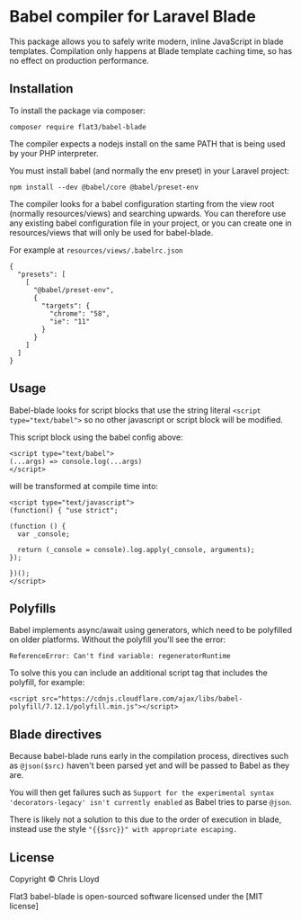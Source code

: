 # Babel compiler for Laravel Blade

This package allows you to safely write modern, inline JavaScript in blade templates.
Compilation only happens at Blade template caching time, so has no effect on production performance.

## Installation

To install the package via composer:

`composer require flat3/babel-blade`

The compiler expects a nodejs install on the same PATH that is being used by your PHP interpreter.

You must install babel (and normally the env preset) in your Laravel project:

`npm install --dev @babel/core @babel/preset-env`

The compiler looks for a babel configuration starting from the view root (normally resources/views) and searching upwards.
You can therefore use any existing babel configuration file in your project, or you can create one in resources/views that will only be used for babel-blade.

For example at `resources/views/.babelrc.json`

```
{
  "presets": [
    [
      "@babel/preset-env",
      {
        "targets": {
          "chrome": "58",
          "ie": "11"
        }
      }
    ]
  ]
}
```

## Usage

Babel-blade looks for script blocks that use the string literal `<script type="text/babel">` so no other javascript or script block will be modified.

This script block using the babel config above:
```
<script type="text/babel">
(...args) => console.log(...args)
</script>
```
will be transformed at compile time into:
```
<script type="text/javascript">
(function() { "use strict";

(function () {
  var _console;

  return (_console = console).log.apply(_console, arguments);
});
  
})();
</script>
```

## Polyfills

Babel implements async/await using generators, which need to be polyfilled on older platforms.
Without the polyfill you'll see the error:
```
ReferenceError: Can't find variable: regeneratorRuntime
```
To solve this you can include an additional script tag that includes the polyfill, for example:
```
<script src="https://cdnjs.cloudflare.com/ajax/libs/babel-polyfill/7.12.1/polyfill.min.js"></script>
```

## Blade directives

Because babel-blade runs early in the compilation process, directives such as `@json($src)` haven't been parsed yet and will be passed to Babel as they are.

You will then get failures such as ```Support for the experimental syntax 'decorators-legacy' isn't currently enabled``` as Babel tries to parse `@json`.

There is likely not a solution to this due to the order of execution in blade, instead use the style `"{{$src}}" with appropriate escaping.`

## License

Copyright © Chris Lloyd

Flat3 babel-blade is open-sourced software licensed under the [MIT license]